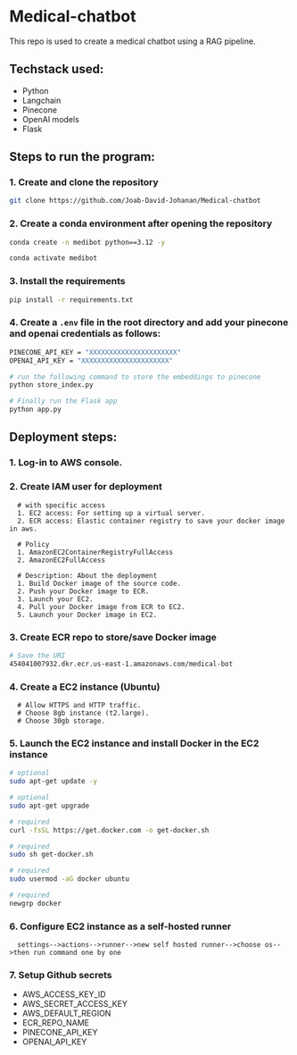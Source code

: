 # Medical-chatbot

This repo is used to create a medical chatbot using a RAG pipeline.

## Techstack used:

- Python
- Langchain
- Pinecone
- OpenAI models
- Flask

## Steps to run the program:

### 1. Create and clone the repository

```bash
git clone https://github.com/Joab-David-Johanan/Medical-chatbot
```

### 2. Create a conda environment after opening the repository

```bash
conda create -n medibot python==3.12 -y
```

```bash
conda activate medibot
```

### 3. Install the requirements

```bash
pip install -r requirements.txt
```

### 4. Create a `.env` file in the root directory and add your pinecone and openai credentials as follows:

```bash
PINECONE_API_KEY = "XXXXXXXXXXXXXXXXXXXXXX"
OPENAI_API_KEY = "XXXXXXXXXXXXXXXXXXXXXX"

```

```bash
# run the following command to store the embeddings to pinecone
python store_index.py
```

```bash
# Finally run the Flask app
python app.py
```

## Deployment steps:

### 1. Log-in to AWS console.

### 2. Create IAM user for deployment

      # with specific access
      1. EC2 access: For setting up a virtual server.
      2. ECR access: Elastic container registry to save your docker image in aws.

      # Policy
      1. AmazonEC2ContainerRegistryFullAccess
      2. AmazonEC2FullAccess

      # Description: About the deployment
      1. Build Docker image of the source code.
      2. Push your Docker image to ECR.
      3. Launch your EC2.
      4. Pull your Docker image from ECR to EC2.
      5. Launch your Docker image in EC2.

### 3. Create ECR repo to store/save Docker image

```bash
# Save the URI
454041007932.dkr.ecr.us-east-1.amazonaws.com/medical-bot
```

### 4. Create a EC2 instance (Ubuntu)

      # Allow HTTPS and HTTP traffic.
      # Choose 8gb instance (t2.large).
      # Choose 30gb storage.

### 5. Launch the EC2 instance and install Docker in the EC2 instance

```bash
# optional
sudo apt-get update -y
```

```bash
# optional
sudo apt-get upgrade
```

```bash
# required
curl -fsSL https://get.docker.com -o get-docker.sh
```

```bash
# required
sudo sh get-docker.sh
```

```bash
# required
sudo usermod -aG docker ubuntu
```

```bash
# required
newgrp docker
```

### 6. Configure EC2 instance as a self-hosted runner

      settings-->actions-->runner-->new self hosted runner-->choose os-->then run command one by one

### 7. Setup Github secrets

- AWS_ACCESS_KEY_ID
- AWS_SECRET_ACCESS_KEY
- AWS_DEFAULT_REGION
- ECR_REPO_NAME
- PINECONE_API_KEY
- OPENAI_API_KEY
